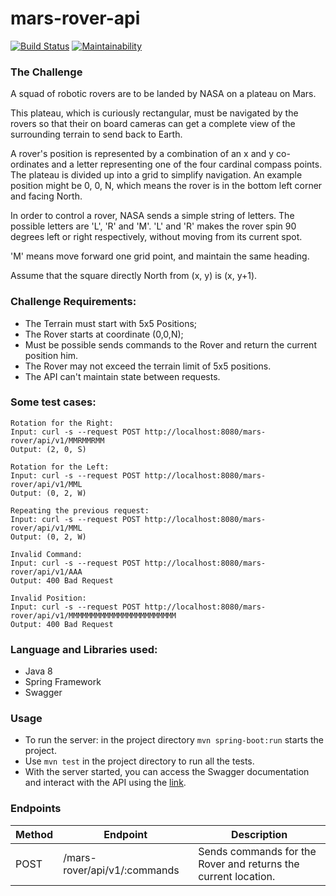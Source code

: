 # mars-rover-api

[![Build Status](https://travis-ci.org/yurifds/mars-rover-api.svg?branch=master)](https://travis-ci.org/yurifds/mars-rover-api) [![Maintainability](https://api.codeclimate.com/v1/badges/20d0c8daea208f9cd043/maintainability)](https://codeclimate.com/github/yurifds/mars-rover-api/maintainability) 


### The Challenge

A squad of robotic rovers are to be landed by NASA on a plateau on Mars.

This plateau, which is curiously rectangular, must be navigated by the rovers so that their on board cameras can get a complete view of the surrounding terrain to send back to Earth.

A rover's position is represented by a combination of an x and y co-ordinates and a letter representing one of the four cardinal compass points. The plateau is divided up into a grid to simplify navigation. An example position might be 0, 0, N, which means the rover is in the bottom left corner and facing North.

In order to control a rover, NASA sends a simple string of letters. The possible letters are 'L', 'R' and 'M'. 'L' and 'R' makes the rover spin 90 degrees left or right respectively, without moving from its current spot.

'M' means move forward one grid point, and maintain the same heading.

Assume that the square directly North from (x, y) is (x, y+1).


### Challenge Requirements: 

- The Terrain must start with 5x5 Positions;
- The Rover starts at coordinate (0,0,N);
- Must be possible sends commands to the Rover and return the current position him.
- The Rover may not exceed the terrain limit of 5x5 positions.
- The API can't maintain state between requests.


### Some test cases:

```
Rotation for the Right:
Input: curl -s --request POST http://localhost:8080/mars-rover/api/v1/MMRMMRMM
Output: (2, 0, S)
```

```
Rotation for the Left:
Input: curl -s --request POST http://localhost:8080/mars-rover/api/v1/MML
Output: (0, 2, W)
```

```
Repeating the previous request:
Input: curl -s --request POST http://localhost:8080/mars-rover/api/v1/MML
Output: (0, 2, W)
```

```
Invalid Command:
Input: curl -s --request POST http://localhost:8080/mars-rover/api/v1/AAA
Output: 400 Bad Request
```

```
Invalid Position:
Input: curl -s --request POST http://localhost:8080/mars-rover/api/v1/MMMMMMMMMMMMMMMMMMMMMMMM
Output: 400 Bad Request
```


### Language and Libraries used:

- Java 8
- Spring Framework
- Swagger


### Usage

- To run the server: in the project directory `mvn spring-boot:run` starts the project.
- Use `mvn test` in the project directory to run all the tests.
- With the server started, you can access the Swagger documentation and interact with the API
using the [link](http://localhost:8080/).


### Endpoints

|  Method  |     Endpoint   | Description |
|----------|----------------|-------------|
| POST | /mars-rover/api/v1/:commands | Sends commands for the Rover and returns the current location. |
